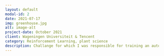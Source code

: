 ```yaml
---
layout: default
modal-id: 2
date: 2021-07-17
img: greenhouse.jpg
alt: image-alt
project-date: October 2021
client: Wageningen Universiteit & Tencent
category: Reinforcement Learning, plant science
description: Challange for which I was responsible for training an automated greenhouse control agent (<a href="https://medium.com/@geoffrey.gvd/incorporating-domain-knowledge-in-a-drl-agent-c4b8fc75240b">a small medium post about my main learning points</a>) 
---
```

